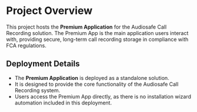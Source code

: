 # Project Overview

This project hosts the **Premium Application** for the Audiosafe Call Recording solution. The Premium App is the main application users interact with, providing secure, long-term call recording storage in compliance with FCA regulations.

## Deployment Details

- The **Premium Application** is deployed as a standalone solution.
- It is designed to provide the core functionality of the Audiosafe Call Recording system.
- Users access the Premium App directly, as there is no installation wizard automation included in this deployment.
